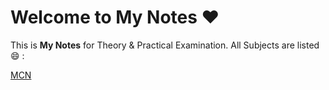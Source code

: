 # Welcome to My Notes :heart:

This is **My Notes** for Theory & Practical Examination. All Subjects are listed :smile: :


[MCN](MCN/index.md)